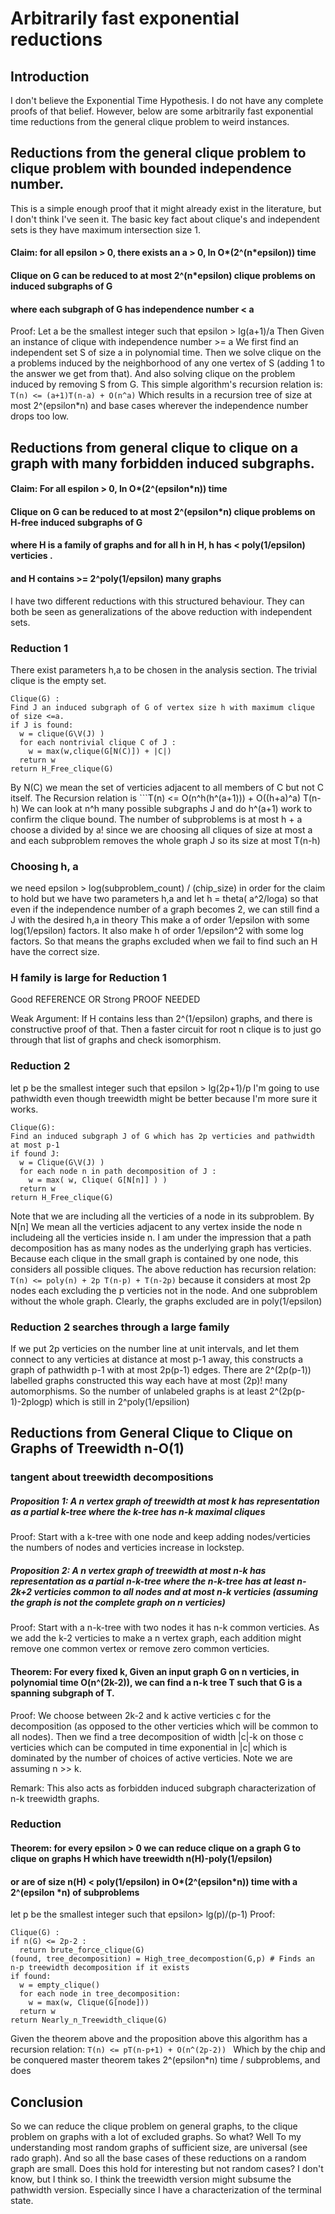 # Arbitrarily fast exponential reductions
## Introduction
I don't believe the Exponential Time Hypothesis.
I do not have any complete proofs of that belief.
However, below are some arbitrarily fast exponential time reductions from the general clique problem to weird instances.
## Reductions from the general clique problem to clique problem with bounded independence number.
This is a simple enough proof that it might already exist in the literature, but I don't think I've seen it.
The basic key fact about clique's and independent sets is they have maximum intersection size 1.
#### Claim: for all epsilon > 0, there exists an a > 0, In O*(2^(n*epsilon)) time
#### Clique on G can be reduced to at most 2^(n*epsilon) clique problems on induced subgraphs of G
#### where each subgraph of G has independence number < a
Proof: Let a be the smallest integer such that epsilon > lg(a+1)/a
Then Given an instance of clique with independence number >= a
We first find an independent set S of size a in polynomial time.
Then we solve clique on the a problems induced by the neighborhood of any one vertex of S (adding 1 to the answer we get from that).
And also solving clique on the problem induced by removing S from G.
This simple algorithm's recursion relation is:
``` T(n) <= (a+1)T(n-a) + O(n^a) ```
Which results in a recursion tree of size at most 2^(epsilon*n)
and base cases wherever the independence number drops too low.
## Reductions from general clique to clique on a graph with many forbidden induced subgraphs.
#### Claim: For all espilon > 0, In O*(2^(epsilon*n)) time
#### Clique on G can be reduced to at most 2^(epsilon*n) clique problems on H-free induced subgraphs of G
#### where H is a family of graphs and for all h in H, h has < poly(1/epsilon) verticies .
#### and H contains >= 2^poly(1/epsilon) many graphs
I have two different reductions with this structured behaviour.
They can both be seen as generalizations of the above reduction with independent sets.
### Reduction 1
There exist parameters h,a to be chosen in the analysis section.
The trivial clique is the empty set.
```
Clique(G) :
Find J an induced subgraph of G of vertex size h with maximum clique of size <=a.
if J is found:
  w = clique(G\V(J) )
  for each nontrivial clique C of J :
    w = max(w,clique(G[N(C)]) + |C|)
  return w
return H_Free_clique(G)
```
By N(C) we mean the set of verticies adjacent to all members of C but not C itself.
The Recursion relation is ```T(n) <= O(n^h(h^(a+1))) + O((h+a)^a) T(n-h)
We can look at n^h many possible subgraphs J and do h^(a+1) work to confirm the clique bound.
The number of subproblems is at most h + a choose a divided by a! since we are choosing all cliques of size at most a
and each subproblem removes the whole graph J so its size at most T(n-h)
### Choosing h, a
we need epsilon > log(subproblem_count) / (chip_size) in order for the claim to hold
but we have two parameters h,a and let h = theta( a^2/loga) 
so that even if the independence number of a graph becomes 2,
we can still find a J with the desired h,a in theory
This make a of order 1/epsilon with some log(1/epsilon) factors.
It also make h of order 1/epsilon^2 with some log factors.
So that means the graphs excluded when we fail to find such an H have the correct size.
### H family is large for Reduction 1
Good REFERENCE OR Strong PROOF NEEDED

Weak Argument:
If H contains less than 2^(1/epsilon) graphs, and there is constructive proof of that.
Then a faster circuit for root n clique is to just go through that list of graphs and check isomorphism.

### Reduction 2
let p be the smallest integer such that epsilon > lg(2p+1)/p
I'm going to use pathwidth even though treewidth might be better because I'm more sure it works.
```
Clique(G):
Find an induced subgraph J of G which has 2p verticies and pathwidth at most p-1
if found J:
  w = Clique(G\V(J) )
  for each node n in path decomposition of J :
    w = max( w, Clique( G[N[n]] ) )
  return w
return H_Free_clique(G)
```
Note that we are including all the verticies of a node in its subproblem.
By N[n] We mean all the verticies adjacent to any vertex inside the node n includeing all the verticies inside n.
I am under the impression that a path decomposition has as many nodes as the underlying graph has verticies.
Because each clique in the small graph is contained by one node, this considers all possible cliques.
The above reduction has recursion relation:
```T(n) <= poly(n) + 2p T(n-p) + T(n-2p)```
because it considers at most 2p nodes each excluding the p verticies not in the node. And one subproblem without the whole graph.
Clearly, the graphs excluded are in poly(1/epsilon)
### Reduction 2 searches through a large family
If we put 2p verticies on the number line at unit intervals, and let them connect to any verticies at distance at most p-1 away,
this constructs a graph of pathwidth p-1 with at most 2p(p-1) edges.
There are 2^(2p(p-1)) labelled graphs constructed this way each have at most (2p)! many automorphisms.
So the number of unlabeled graphs is at least 2^(2p(p-1)-2plogp) which is still in 2^poly(1/epsilion)

## Reductions from General Clique to Clique on Graphs of Treewidth n-O(1)
### tangent about treewidth decompositions
##### Proposition 1: A n vertex graph of treewidth at most k has representation as a partial k-tree where the k-tree has n-k maximal cliques
Proof: Start with a k-tree with one node and keep adding nodes/verticies the numbers of nodes and verticies increase in lockstep.
##### Proposition 2: A n vertex graph of treewidth at most n-k has representation as a partial n-k-tree where the n-k-tree has at least n-2k+2 verticies common to all nodes and at most n-k verticies (assuming the graph is not the complete graph on n verticies)
Proof: Start with a n-k-tree with two nodes it has n-k common verticies. As we add the k-2 verticies to make a n vertex graph, each addition might remove one common vertex or remove zero common verticies.
#### Theorem: For every fixed k, Given an input graph G on n verticies, in polynomial time O(n^(2k-2)), we can find a n-k tree T such that G is a spanning subgraph of T.
Proof: We choose between 2k-2 and k active verticies c for the decomposition (as opposed to the other verticies which will be common to all nodes).
Then we find a tree decomposition of width |c|-k on those c verticies which can be computed in time exponential in |c| which is dominated by the number of choices of active verticies. Note we are assuming n >> k.

Remark: This also acts as forbidden induced subgraph characterization of n-k treewidth graphs.
### Reduction
#### Theorem:  for every epsilon > 0 we can reduce clique on a graph G to clique on graphs H which have treewidth n(H)-poly(1/epsilon)
#### or are of size n(H) < poly(1/epsilon) in O*(2^(epsilon*n)) time with a 2^(epsilon *n) of subproblems
let p be the smallest integer such that epsilon> lg(p)/(p-1)
Proof: 
```
Clique(G) :
if n(G) <= 2p-2 :
  return brute_force_clique(G)
(found, tree_decomposition) = High_tree_decompostion(G,p) # Finds an n-p treewidth decomposition if it exists
if found:
  w = empty_clique()
  for each node in tree_decomposition:
    w = max(w, Clique(G[node]))
  return w
return Nearly_n_Treewidth_clique(G)
```
Given the theorem above and the proposition above this algorithm has a recursion relation:
```T(n) <= pT(n-p+1) + O(n^(2p-2)) ```
Which by the chip and be conquered master theorem takes 2^(epsilon*n) time / subproblems, and does

## Conclusion
So we can reduce the clique problem on general graphs, to the clique problem on graphs with a lot of excluded graphs.
So what? Well To my understanding most random graphs of sufficient size, are universal (see rado graph).
And so all the base cases of these reductions on a random graph are small. 
Does this hold for interesting but not random cases? I don't know, but I think so. 
I think the treewidth version might subsume the pathwidth version.
Especially since I have a characterization of the terminal state.

